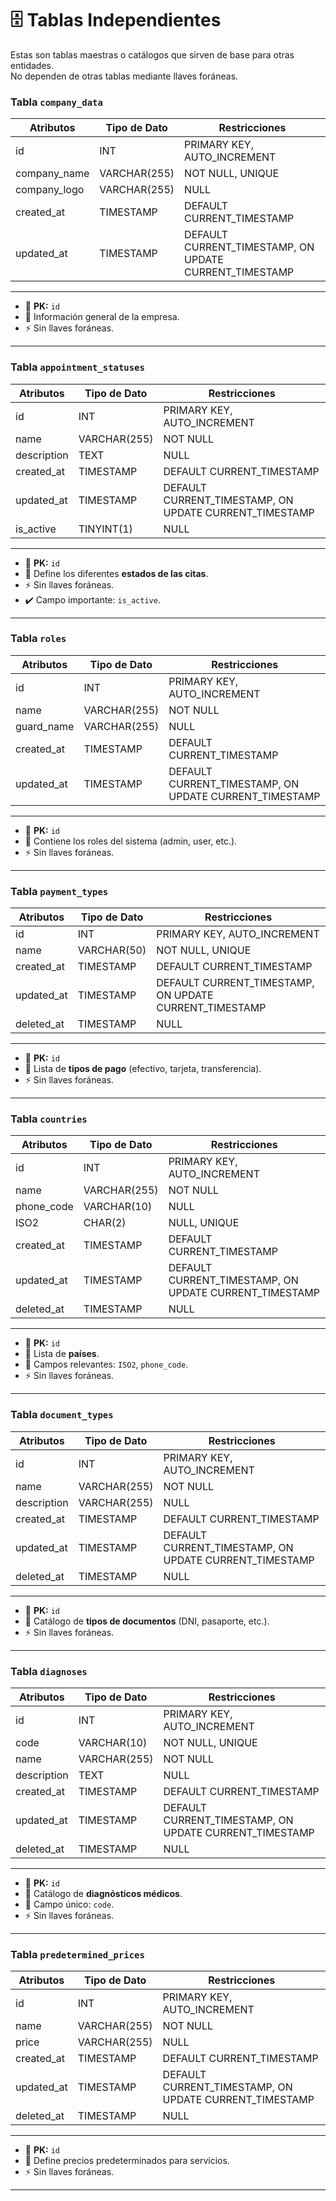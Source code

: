 # 🗄️ Tablas Independientes

Estas son tablas maestras o catálogos que sirven de base para otras entidades.  
No dependen de otras tablas mediante llaves foráneas.

### Tabla `company_data`

|   Atributos     |   Tipo de Dato  |              Restricciones                      |
|-----------------|-----------------|-------------------------------------------------|
| id              | INT             | PRIMARY KEY, AUTO_INCREMENT                     |
| company_name    | VARCHAR(255)    | NOT NULL, UNIQUE                                |
| company_logo    | VARCHAR(255)    | NULL                                            |
| created_at      | TIMESTAMP       | DEFAULT CURRENT_TIMESTAMP                       |
| updated_at      | TIMESTAMP       | DEFAULT CURRENT_TIMESTAMP, ON UPDATE CURRENT_TIMESTAMP |
---
- 🔑 **PK:** `id`
- 📌 Información general de la empresa.
- ⚡ Sin llaves foráneas.
---

### Tabla `appointment_statuses`
|   Atributos     |   Tipo de Dato  |              Restricciones                      |
|-----------------|-----------------|-------------------------------------------------|
| id              | INT             | PRIMARY KEY, AUTO_INCREMENT                     |
| name            | VARCHAR(255)    | NOT NULL                                        |
| description     | TEXT            | NULL                                            |
| created_at      | TIMESTAMP       | DEFAULT CURRENT_TIMESTAMP                       |
| updated_at      | TIMESTAMP       | DEFAULT CURRENT_TIMESTAMP, ON UPDATE CURRENT_TIMESTAMP |
| is_active       | TINYINT(1)      | NULL                                             |

---
- 🔑 **PK:** `id`
- 📌 Define los diferentes **estados de las citas**.
- ⚡ Sin llaves foráneas.
- ✔️ Campo importante: `is_active`.
---
### Tabla `roles`
|   Atributos     |   Tipo de Dato  |              Restricciones                      |
|-----------------|-----------------|-------------------------------------------------|
| id              | INT             | PRIMARY KEY, AUTO_INCREMENT                     |
| name            | VARCHAR(255)    | NOT NULL                                        |
| guard_name      | VARCHAR(255)    | NULL                                            |
| created_at      | TIMESTAMP       | DEFAULT CURRENT_TIMESTAMP                       |
| updated_at      | TIMESTAMP       | DEFAULT CURRENT_TIMESTAMP, ON UPDATE CURRENT_TIMESTAMP |

---
- 🔑 **PK:** `id`
- 📌 Contiene los roles del sistema (admin, user, etc.).
- ⚡ Sin llaves foráneas.
---

### Tabla `payment_types`

|   Atributos   |   Tipo de Dato  |              Restricciones                   |
|---------------|-----------------|----------------------------------------------|
| id            | INT             | PRIMARY KEY, AUTO_INCREMENT                  |
| name          | VARCHAR(50)     | NOT NULL, UNIQUE                             |
| created_at    | TIMESTAMP       | DEFAULT CURRENT_TIMESTAMP                    |
| updated_at    | TIMESTAMP       | DEFAULT CURRENT_TIMESTAMP, ON UPDATE CURRENT_TIMESTAMP |
| deleted_at    | TIMESTAMP       | NULL                                         |

---
- 🔑 **PK:** `id`
- 📌 Lista de **tipos de pago** (efectivo, tarjeta, transferencia).
- ⚡ Sin llaves foráneas.
---
### Tabla `countries`

|   Atributos   |   Tipo de Dato  |              Restricciones                   |
|---------------|-----------------|----------------------------------------------|
| id            | INT             | PRIMARY KEY, AUTO_INCREMENT                  |
| name          | VARCHAR(255)    | NOT NULL                                     |
| phone_code    | VARCHAR(10)     | NULL                                         |
| ISO2          | CHAR(2)         | NULL, UNIQUE                                 |
| created_at    | TIMESTAMP       | DEFAULT CURRENT_TIMESTAMP                    |
| updated_at    | TIMESTAMP       | DEFAULT CURRENT_TIMESTAMP, ON UPDATE CURRENT_TIMESTAMP |
| deleted_at    | TIMESTAMP       | NULL                                         |

---
- 🔑 **PK:** `id`
- 📌 Lista de **países**.
- 📌 Campos relevantes: `ISO2`, `phone_code`.
- ⚡ Sin llaves foráneas.
---

### Tabla `document_types`

|   Atributos   |   Tipo de Dato  |              Restricciones                   |
|---------------|-----------------|----------------------------------------------|
| id            | INT             | PRIMARY KEY, AUTO_INCREMENT                  |
| name          | VARCHAR(255)    | NOT NULL                                     |
| description   | VARCHAR(255)    | NULL |
| created_at    | TIMESTAMP       | DEFAULT CURRENT_TIMESTAMP                    |
| updated_at    | TIMESTAMP       | DEFAULT CURRENT_TIMESTAMP, ON UPDATE CURRENT_TIMESTAMP |
| deleted_at    | TIMESTAMP       | NULL                                         |

---
- 🔑 **PK:** `id`
- 📌 Catálogo de **tipos de documentos** (DNI, pasaporte, etc.).
- ⚡ Sin llaves foráneas.
---

### Tabla `diagnoses`

|   Atributos   |   Tipo de Dato  |              Restricciones                   |
|---------------|-----------------|----------------------------------------------|
| id            | INT             | PRIMARY KEY, AUTO_INCREMENT                  |
| code          | VARCHAR(10)     | NOT NULL, UNIQUE                             |
| name          | VARCHAR(255)    | NOT NULL                                     |
| description   | TEXT            | NULL                                         |
| created_at    | TIMESTAMP       | DEFAULT CURRENT_TIMESTAMP                    |
| updated_at    | TIMESTAMP       | DEFAULT CURRENT_TIMESTAMP, ON UPDATE CURRENT_TIMESTAMP |
| deleted_at    | TIMESTAMP       | NULL                                         |

---
- 🔑 **PK:** `id`
- 📌 Catálogo de **diagnósticos médicos**.
- 🔐 Campo único: `code`.
- ⚡ Sin llaves foráneas.
---

### Tabla `predetermined_prices`

|   Atributos   |   Tipo de Dato  |              Restricciones                   |
|---------------|-----------------|----------------------------------------------|
| id            | INT             | PRIMARY KEY, AUTO_INCREMENT                  |
| name          | VARCHAR(255)    | NOT NULL                                     |
| price         | VARCHAR(255)    | NULL                                         |
| created_at    | TIMESTAMP       | DEFAULT CURRENT_TIMESTAMP                    |
| updated_at    | TIMESTAMP       | DEFAULT CURRENT_TIMESTAMP, ON UPDATE CURRENT_TIMESTAMP |
| deleted_at    | TIMESTAMP       | NULL                                         |

---
- 🔑 **PK:** `id`
- 📌 Define precios predeterminados para servicios.
- ⚡ Sin llaves foráneas.
---
